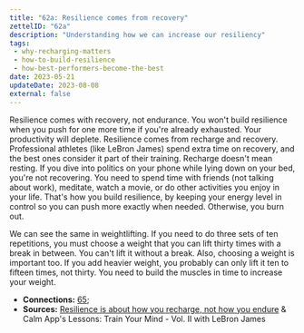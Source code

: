 ```yaml
---
title: "62a: Resilience comes from recovery"
zettelID: "62a"
description: "Understanding how we can increase our resiliency"
tags:
 - why-recharging-matters
 - how-to-build-resilience
 - how-best-performers-become-the-best
date: 2023-05-21
updateDate: 2023-08-08
external: false
---
```


Resilience comes with recovery, not endurance. You won't build resilience when you push for one more time if you're already exhausted. Your productivity will deplete. Resilience comes from recharge and recovery. Professional athletes (like LeBron James) spend extra time on recovery, and the best ones consider it part of their training. Recharge doesn't mean resting. If you dive into politics on your phone while lying down on your bed, you're not recovering. You need to spend time with friends (not talking about work), meditate, watch a movie, or do other activities you enjoy in your life. That's how you build resilience, by keeping your energy level in control so you can push more exactly when needed. Otherwise, you burn out.

We can see the same in weightlifting. If you need to do three sets of ten repetitions, you must choose a weight that you can lift thirty times with a break in between. You can't lift it without a break. Also, choosing a weight is important too. If you add heavier weight, you probably can only lift it ten to fifteen times, not thirty. You need to build the muscles in time to increase your weight.

- **Connections:** [65](/notes/65/);
- **Sources:** [Resilience is about how you recharge, not how you endure](https://hbr.org/2016/06/resilience-is-about-how-you-recharge-not-how-you-endure) & Calm App's Lessons: Train Your Mind - Vol. II with LeBron James
